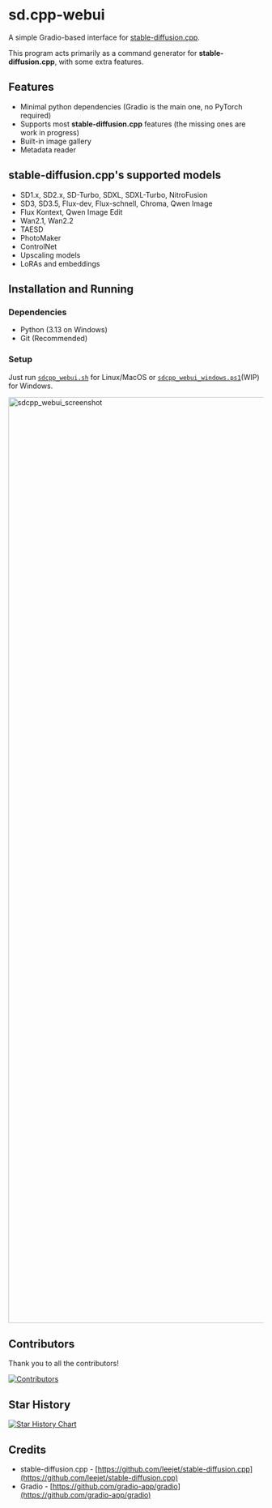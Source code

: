 # sd.cpp-webui

A simple Gradio-based interface for [stable-diffusion.cpp](https://github.com/leejet/stable-diffusion.cpp).

This program acts primarily as a command generator for **stable-diffusion.cpp**, with some extra features.

## Features

- Minimal python dependencies (Gradio is the main one, no PyTorch required)
- Supports most **stable-diffusion.cpp** features (the missing ones are work in progress)
- Built-in image gallery
- Metadata reader

## **stable-diffusion.cpp**'s supported models

- SD1.x, SD2.x, SD-Turbo, SDXL, SDXL-Turbo, NitroFusion
- SD3, SD3.5, Flux-dev, Flux-schnell, Chroma, Qwen Image
- Flux Kontext, Qwen Image Edit
- Wan2.1, Wan2.2
- TAESD
- PhotoMaker
- ControlNet
- Upscaling models
- LoRAs and embeddings

## Installation and Running

### Dependencies

- Python (3.13 on Windows)
- Git (Recommended)

### Setup

Just run [`sdcpp_webui.sh`](https://github.com/daniandtheweb/sd.cpp-webui/blob/master/docs/linux.md) for Linux/MacOS or [`sdcpp_webui_windows.ps1`](https://github.com/daniandtheweb/sd.cpp-webui/blob/master/docs/windows.md)(WIP) for Windows.


<img width="2617" height="1828" alt="sdcpp_webui_screenshot" src="https://github.com/user-attachments/assets/1119195a-6c7c-483d-b475-d0ef6ae96fb0" />


## Contributors

Thank you to all the contributors!

[![Contributors](https://contrib.rocks/image?repo=daniandtheweb/sd.cpp-webui)](https://github.com/daniandtheweb/sd.cpp-webui/graphs/contributors)

## Star History

[![Star History Chart](https://api.star-history.com/svg?repos=daniandtheweb/sd.cpp-webui&type=Date)](https://star-history.com/#daniandtheweb/sd.cpp-webui&Date)

## Credits

- stable-diffusion.cpp - [https://github.com/leejet/stable-diffusion.cpp](https://github.com/leejet/stable-diffusion.cpp)
- Gradio - [https://github.com/gradio-app/gradio](https://github.com/gradio-app/gradio)
